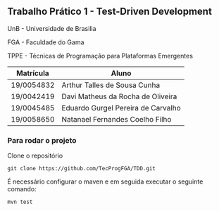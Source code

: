 ## Trabalho Prático 1 - Test-Driven Development
UnB - Universidade de Brasilia

FGA - Faculdade do Gama

TPPE - Técnicas de Programação para Plataformas Emergentes

|Matrícula | Aluno |
| -- | -- |
| 19/0054832  |  Arthur Talles de Sousa Cunha |
| 19/0042419  | Davi Matheus da Rocha de Oliveira  |
| 19/0045485  |  Eduardo Gurgel Pereira de Carvalho  |
| 19/0058650  | Natanael Fernandes Coelho Filho  |

### Para rodar o projeto
Clone o repositório

``
git clone https://github.com/TecProgFGA/TDD.git
``

É necessário configurar o maven e em seguida executar o seguinte comando:

``
mvn test
``

